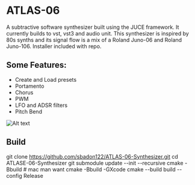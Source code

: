 # ATLAS-06

A subtractive software synthesizer built using the JUCE framework. It currently builds to vst, vst3 and audio unit. This synthesizer is inspired by 80s synths and its signal flow is a mix of a Roland Juno-06 and Roland Juno-106. Installer included with repo. 

## Some Features:
* Create and Load presets
* Portamento
* Chorus
* PWM
* LFO and ADSR filters
* Pitch Bend

![Alt text](ATLAS-06-screenshot.png?raw=true "ATLAS-06")


## Build
git clone https://github.com/sbadon122/ATLAS-06-Synthesizer.git
cd ATLASE-06-Synthesizer
git submodule update --init --recursive
cmake -Bbuild  # mac man want cmake -Bbuild -GXcode
cmake --build build --config Release
